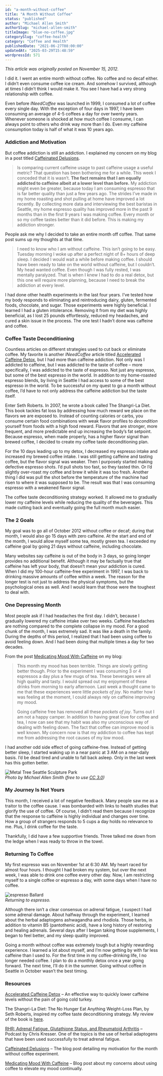 ```yaml
---
id: "a-month-without-coffee"
title: "A Month Without Coffee"
status: "published"
author: "Michael Allen Smith"
authorSlug: "michael-allen-smith"
titleImage: "blue-no-coffee.jpg"
categorySlug: "coffee-health"
category: "Coffee and Health"
publishedDate: "2021-06-27T08:00:00"
updatedAt: "2025-03-29T15:48:59"
wordpressId: 571
---
```


*This article was originally posted on November 15, 2012.*

I did it. I went an entire month without coffee. No coffee and no decaf either. I didn’t even consume coffee ice cream. And somehow I survived, although at times I didn’t think I would make it. You see I have had a very strong relationship with coffee.

Even before *INeedCoffee* was launched in 1999, I consumed a lot of coffee every single day. With the exception of four days in 1997, I have been consuming an average of 4-5 coffees a day for over twenty years. Whenever someone is shocked at how much coffee I consume, I can always point to others who drink way more than I do. Even my caffeine consumption today is half of what it was 10 years ago.

### Addiction and Motivation

But coffee addiction is still an addiction. I explained my concern on my blog in a post titled [Caffeinated Delusions](https://criticalmas.org/2012/09/caffeinated-delusions/).

> Is comparing current caffeine usage to past caffeine usage a useful metric? That question has been bothering me for a while. This week I conceded that it is wasn’t. **The fact remains that I am equally addicted to caffeine albeit at a lower level than before.** My addiction might even be greater, because today I am consuming espresso that is far better quality than just a few years ago. The strides I’ve made in my home roasting and shot pulling at home have improved a lot recently. By collecting more data and interviewing the best baristas in Seattle, my home espresso quality has improved more in the past 9 months than in the first 9 years I was making coffee. Every month or so my coffee tastes better than it did before. This is making my addiction stronger.

People ask me why I decided to take an entire month off coffee. That same post sums up my thoughts at that time.

> I need to know who I am without caffeine. This isn’t going to be easy. Tuesday morning I woke up after a perfect night of 8+ hours of deep sleep. I decided I would wait a while before making coffee. I should have been ready to take on the world without caffeine, but I couldn’t. My head wanted coffee. Even though I was fully rested, I was mentally paralyzed. That is when I knew I had to do a real detox, but this one will require more planning, because I need to break the addiction at every level.

I had done other health experiments in the last four years. I’ve tested how my body responds to eliminating and reintroducing dairy, gluten, fermented foods, chocolate, and sugar. Those experiments were highly beneficial. I learned I had a gluten intolerance. Removing it from my diet was highly beneficial, as I lost 25 pounds effortlessly, reduced my headaches, and cured a skin issue in the process. The one test I hadn’t done was caffeine and coffee.

### Coffee Taste Deconditioning

Countless articles on different strategies used to cut back or eliminate coffee. My favorite is another *INeedCoffee* article titled [Accelerated Caffeine Detox](/accelerated-caffeine-detox/), but I had more than caffeine addiction. Not only was I addicted to caffeine, but I was addicted to the taste of coffee – more specifically, I was addicted to the taste of espresso. Not just any espresso, but some of the best espresso in the world. In addition to my home-roasted espresso blends, by living in Seattle I had access to some of the best espresso in the world. To be successful on my quest to go a month without coffee, I’d have to not only address the caffeine addiction but the taste itself.

Enter Seth Roberts. In 2007, he wrote a book called The Shangri-La Diet. This book tackles fat loss by addressing how much reward we place on the flavors we are exposed to. Instead of counting calories or carbs, you consume certain food combinations with weak flavor profiles to *decondition* yourself from foods with a high food reward. Flavors that are stronger, more frequent, and more predictable end up increasing the body’s fat setpoint. Because espresso, when made properly, has a higher flavor signal than brewed coffee, I decided to create my coffee taste deconditioning plan.

For the 10 days leading up to my detox, I decreased my espresso intake and increased my brewed coffee intake. I was still getting caffeine and tasting coffee, but the flavor signal was weaker. Then I purposely started making defective espresso shots. I’d pull shots too fast, so they tasted thin. Or I’d slightly over-roast my coffee and brew it while it was too fresh. Another thing I did was pull the shot before the temperature of the machine had risen to where it was supposed to be. The result was that I was consuming espresso with a weakened flavor signal.

The coffee taste deconditioning strategy worked. It allowed me to gradually lower my caffeine levels while reducing the quality of the beverages. This made cutting back and eventually going the full month much easier.

### The 2 Goals

My goal was to go all of October 2012 without coffee or decaf; during that month, I would also go 15 days with zero caffeine. At the start and end of the month, I would allow myself some tea, mostly green tea. I exceeded my caffeine goal by going 21 days without caffeine, including chocolate.

Many websites say caffeine is out of the body in 3 days, so going longer provides no additional benefit. Although it may be factually true that caffeine has left your body, that doesn’t mean your addiction is cured. When I did my 100-hour caffeine-free experiment in 1997, I was back to drinking massive amounts of coffee within a week. The reason for the longer test is not just to address the physical symptoms, but the psychological ones as well. And I would learn that those were the toughest to deal with.

### One Depressing Month

Most people ask if I had headaches the first day. I didn’t, because I gradually lowered my caffeine intake over two weeks. Caffeine headaches are nothing compared to the complete collapse in my mood. For a good chunk of the month, I was extremely sad. It was like a death in the family. During the depths of this period, I realized that I had been using coffee to avoid feeling down. And I had been doing that multiple times a day for two decades.

From the post [Medicating Mood With Caffeine](https://criticalmas.org/2012/10/medicating-mood-with-caffeine/) on my blog:

> This month my mood has been terrible. Things are slowly getting better though. Prior to the experiment I was consuming 3 or 4 espressos a day plus a few mugs of tea. These beverages were all high quality and tasty. I would spread out my enjoyment of these drinks from morning to early afternoon. Last week a thought came to me that these experiences were little *pockets of joy*. No matter how I was feeling at the moment, I could always rely on caffeine improving my mood.
> 
> Going caffeine free has removed all these *pockets of joy*. Turns out I am not a happy camper. In addition to having great love for coffee and tea, I now can see that my habit was also my unconscious way of dealing with feeling down. The fact that coffee can improve mood is well known. My concern now is that my addiction to coffee has kept me from addressing the root causes of my low mood.

I had another odd side effect of going caffeine-free. Instead of getting better sleep, I started waking up in a near panic at 3 AM on a near-daily basis. I’d be dead tired and unable to fall back asleep. Only in the last week has this gotten better.

![Metal Tree Seattle Sculpture Park](metal-tree-seattle-sculpture-park.jpg)  
*Photo by Michael Allen Smith (free to use [CC 3.0](https://creativecommons.org/licenses/by/3.0/))*

### My Journey Is Not Yours

This month, I received a lot of negative feedback. Many people saw me as a traitor to the coffee cause. I was bombarded with links to health studies that glorify the use of coffee. Of course, I didn’t read them because I recognize that the response to caffeine is highly individual and changes over time. How a group of strangers responds to 5 cups a day holds no relevance to me. Plus, I drink coffee for the taste.

Thankfully, I did have a few supportive friends. Three talked me down from the ledge when I was ready to throw in the towel.

### Returning To Coffee

My first espresso was on November 1st at 6:30 AM. My heart raced for almost four hours. I thought I had broken my system, but over the next week, I was able to drink one coffee every other day. Now, I am restricting myself to a single coffee or espresso a day, with some days when I have no coffee.

![espresso Ballard](espresso-ballard.jpg)  
*Returning to espresso.*

Although there isn’t a clear consensus on adrenal fatigue, I suspect I had some adrenal damage. About halfway through the experiment, I learned about the herbal adaptogens ashwagandha and rhodiola. Those herbs, in addition to vitamin B5 (pantothenic acid), have a long history of restoring and healing adrenals. Several days after I began taking those supplements, I began to feel better, and my sleep quality improved.

Going a month without coffee was extremely tough but a highly rewarding experience. I learned a lot about myself, and I’m now getting by with far less caffeine than I used to. For the first time in my coffee-drinking life, I no longer needed coffee. I plan to do a monthly detox once a year going forward. The next time, I’ll do it in the summer. Going without coffee in Seattle in October wasn’t the best timing.

### Resources

[Accelerated Caffeine Detox](/accelerated-caffeine-detox/) – An effective way to quickly lower caffeine levels without the pain of going cold turkey.

The Shangri-La Diet: The No Hunger Eat Anything Weight-Loss Plan, by Seth Roberts, inspired my coffee taste deconditioning strategy. My review of the book is [here](https://criticalmas.org/2011/08/flavor-signaling-and-the-shangri-la-diet/).

[RHR: Adrenal Fatigue, Glutathione Status, and Rheumatoid Arthritis](https://chriskresser.com/adrenal-fatigue-glutathione-status-and-rheumatoid-arthritis/) – Podcast by Chris Kresser. One of the topics is the use of herbal adaptogens that have been used successfully to treat adrenal fatigue.

[Caffeinated Delusions](https://criticalmas.org/2012/09/caffeinated-delusions/) – The blog post detailing my motivation for the month without coffee experiment.

[Medicating Mood With Caffeine](https://criticalmas.org/2012/10/medicating-mood-with-caffeine/) – Blog post about my concerns about using coffee to elevate my mood continually.
